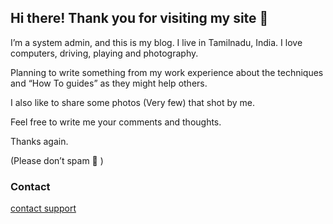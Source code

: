 ## Hi there! Thank you for visiting my site 🙂

I’m a system admin, and this is my blog. I live in Tamilnadu, India. I love computers, driving,  playing and photography.

Planning to write something from my work experience about the techniques and “How To guides” as they might help others.

I also like to share some photos (Very few) that shot by me.

Feel free to write me your comments and thoughts.

Thanks again.

(Please don’t spam 🙂 )

### Contact
 [contact support](contact@thiyagarajan.in)
